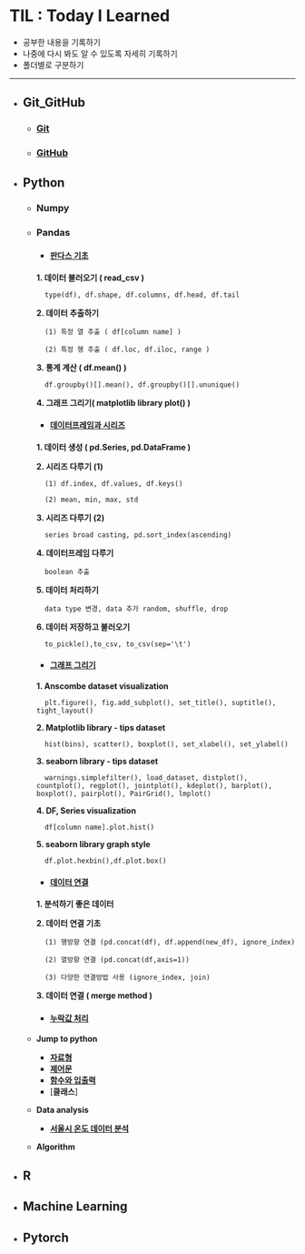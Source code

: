 # TIL : Today I Learned

* 공부한 내용을 기록하기
* 나중에 다시 봐도 알 수 있도록 자세히 기록하기
* 폴더별로 구분하기
---
* ## Git_GitHub
    * ### [Git](https://github.com/ejcho3792/TIL/blob/master/Git_GitHub/git_vscode.md)
    * ### [GitHub](https://github.com/ejcho3792/TIL/blob/master/Git_GitHub/github.md)

* ## Python
    * ### Numpy
    * ### Pandas
        * #### [판다스 기초](https://github.com/ejcho3792/TIL/blob/master/Python/Pandas/pandas_basic_2.ipynb)

        **1. 데이터 불러오기 ( read_csv )**
        
            type(df), df.shape, df.columns, df.head, df.tail

        **2. 데이터 추출하기**

            (1) 특정 열 추출 ( df[column name] )

            (2) 특정 행 추출 ( df.loc, df.iloc, range )
        
        **3. 통계 계산 ( df.mean() )**

            df.groupby()[].mean(), df.groupby()[].ununique()

        **4. 그래프 그리기( matplotlib library plot() )**

        * #### [데이터프레임과 시리즈](https://github.com/ejcho3792/TIL/blob/master/Python/Pandas/pandas_basic_3.ipynb)

        **1. 데이터 생성 ( pd.Series, pd.DataFrame )**

        **2. 시리즈 다루기 (1)**

            (1) df.index, df.values, df.keys()

            (2) mean, min, max, std

        **3. 시리즈 다루기 (2)**

            series broad casting, pd.sort_index(ascending)

        **4. 데이터프레임 다루기**

            boolean 추출
        
        **5. 데이터 처리하기**

            data type 변경, data 추가 random, shuffle, drop

        **6. 데이터 저장하고 불러오기**

            to_pickle(),to_csv, to_csv(sep='\t')

        * #### [그래프 그리기](https://github.com/ejcho3792/TIL/blob/master/Python/Pandas/pandas_basic_4.ipynb)

        **1. Anscombe dataset visualization**

            plt.figure(), fig.add_subplot(), set_title(), suptitle(), tight_layout()

        **2. Matplotlib library - tips dataset**

            hist(bins), scatter(), boxplot(), set_xlabel(), set_ylabel()

        **3. seaborn library - tips dataset**

            warnings.simplefilter(), load_dataset, distplot(), countplot(), regplot(), jointplot(), kdeplot(), barplot(), boxplot(), pairplot(), PairGrid(), lmplot()

        **4. DF, Series visualization**

            df[column name].plot.hist()

        **5. seaborn library graph style**

            df.plot.hexbin(),df.plot.box()

        * #### [데이터 연결](https://github.com/ejcho3792/TIL/blob/master/Python/Pandas/pandas_basic_5.ipynb)

        **1. 분석하기 좋은 데이터**

        **2. 데이터 연결 기초**

            (1) 행방향 연결 (pd.concat(df), df.append(new_df), ignore_index)

            (2) 열방향 연결 (pd.concat(df,axis=1))

            (3) 다양한 연결방법 사용 (ignore_index, join)

        **3. 데이터 연결 ( merge method )**

        * #### [누락값 처리](https://github.com/ejcho3792/TIL/blob/master/Python/Pandas/pandas_basic_6.ipynb)

    * **Jump to python**
        * [**자료형**](https://github.com/ejcho3792/TIL/blob/master/Python/Jump_to_python/Data_type.ipynb)
        * [**제어문**](https://github.com/ejcho3792/TIL/blob/master/Python/Jump_to_python/If_while_for.ipynb)
        * [**함수와 입출력**](https://github.com/ejcho3792/TIL/blob/master/Python/Jump_to_python/Func_input_output.ipynb)
        * [**클래스**]
    * **Data analysis**
        * [**서울시 온도 데이터 분석**](https://github.com/ejcho3792/TIL/blob/master/Data_analysis_python/seoul_temperature/Seoul_temp_analysis.ipynb)
    * **Algorithm**

* ## R
    

* ## Machine Learning

* ## Pytorch